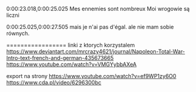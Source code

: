 0:00:23.018,0:00:25.025
Mes ennemies sont nombreux
Moi wrogowie są liczni

0:00:25.025,0:00:27.505
mais je n'ai pas d'égal.
ale nie mam sobie równych.

=================
linki z ktorych korzystalem
https://www.deviantart.com/mrcrazy4621/journal/Napoleon-Total-War-Intro-text-french-and-german-435673665
https://www.youtube.com/watch?v=VMGYybbAXeA

export na strony
https://www.youtube.com/watch?v=ef9WP1zy6O0 
https://www.cda.pl/video/6296300bc

